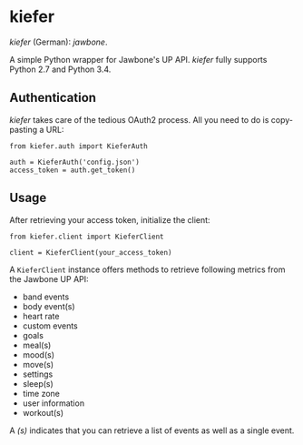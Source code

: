 # kiefer

*kiefer* (German):  *jawbone*.

A simple Python wrapper for Jawbone's UP API.  *kiefer* fully supports Python 2.7 and Python 3.4.

## Authentication

*kiefer* takes care of the tedious OAuth2 process. All you need to do is copy-pasting a URL:

```
from kiefer.auth import KieferAuth

auth = KieferAuth('config.json')
access_token = auth.get_token()
```

## Usage

After retrieving your access token, initialize the client:

```
from kiefer.client import KieferClient

client = KieferClient(your_access_token)
```

A `KieferClient` instance offers methods to retrieve following metrics from the Jawbone UP API:

* band events
* body event(s)
* heart rate
* custom events
* goals
* meal(s)
* mood(s)
* move(s)
* settings
* sleep(s)
* time zone
* user information
* workout(s)

A *(s)* indicates that you can retrieve a list of events as well as a single event.
